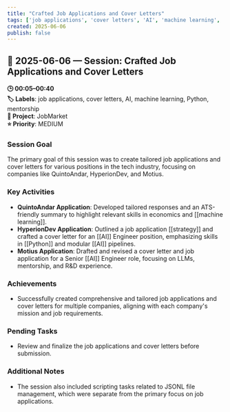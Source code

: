 ```yaml
---
title: "Crafted Job Applications and Cover Letters"
tags: ['job applications', 'cover letters', 'AI', 'machine learning', 'Python', 'mentorship']
created: 2025-06-06
publish: false
---
```


## 📅 2025-06-06 — Session: Crafted Job Applications and Cover Letters

**🕒 00:05–00:40**  
**🏷️ Labels**: job applications, cover letters, AI, machine learning, Python, mentorship  
**📂 Project**: JobMarket  
**⭐ Priority**: MEDIUM  


### Session Goal
The primary goal of this session was to create tailored job applications and cover letters for various positions in the tech industry, focusing on companies like QuintoAndar, HyperionDev, and Motius.

### Key Activities
- **QuintoAndar Application**: Developed tailored responses and an ATS-friendly summary to highlight relevant skills in economics and [[machine learning]].
- **HyperionDev Application**: Outlined a job application [[strategy]] and crafted a cover letter for an [[AI]] Engineer position, emphasizing skills in [[Python]] and modular [[AI]] pipelines.
- **Motius Application**: Drafted and revised a cover letter and job application for a Senior [[AI]] Engineer role, focusing on LLMs, mentorship, and R&D experience.

### Achievements
- Successfully created comprehensive and tailored job applications and cover letters for multiple companies, aligning with each company's mission and job requirements.

### Pending Tasks
- Review and finalize the job applications and cover letters before submission.

### Additional Notes
- The session also included scripting tasks related to JSONL file management, which were separate from the primary focus on job applications.
